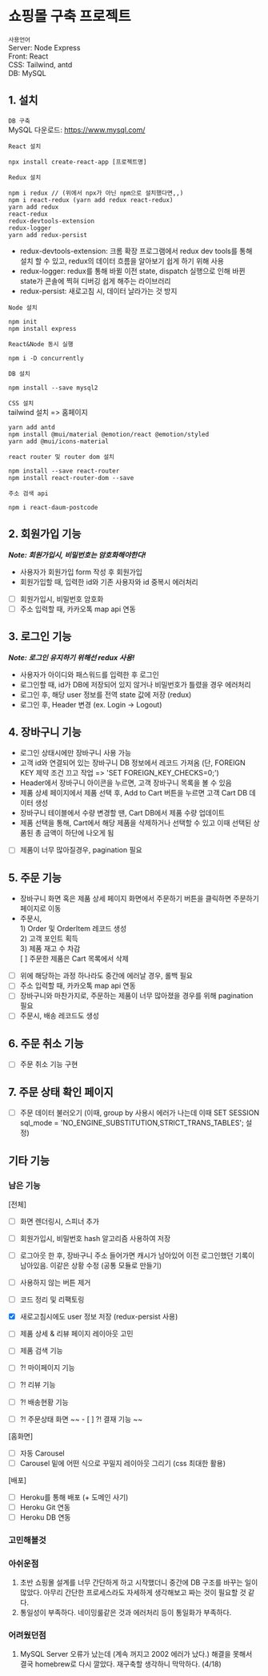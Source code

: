# 쇼핑몰 구축 프로젝트

`사용언어` <br>
Server: Node Express <br>
Front: React <br>
CSS: Tailwind, antd <br>
DB: MySQL <br>

## 1. 설치

`DB 구축`
<br> MySQL 다운로드: https://www.mysql.com/ 

`React 설치`
```
npx install create-react-app [프로젝트명]
```

`Redux 설치`
```
npm i redux // (위에서 npx가 아닌 npm으로 설치했다면,,)
npm i react-redux (yarn add redux react-redux)
yarn add redux 
react-redux 
redux-devtools-extension 
redux-logger 
yarn add redux-persist
```
* redux-devtools-extension: 크롬 확장 프로그램에서 redux dev tools를 통해 설치 할 수 있고, redux의 데이터 흐름을 알아보기 쉽게 하기 위해 사용
* redux-logger: redux를 통해 바뀔 이전 state, dispatch 실행으로 인해 바뀐 state가 콘솔에 찍혀 디버깅 쉽게 해주는 라이브러리
* redux-persist: 새로고침 시, 데이터 날라가는 것 방지

`Node 설치`
```
npm init
npm install express
```

`React&Node 동시 실행`
```
npm i -D concurrently
```

`DB 설치`
```
npm install --save mysql2
```

`CSS 설치`
<br> tailwind 설치 => 홈페이지
```
yarn add antd
npm install @mui/material @emotion/react @emotion/styled
yarn add @mui/icons-material
```

`react router 및 router dom 설치`
```
npm install --save react-router
npm install react-router-dom --save
```

`주소 검색 api`
```
npm i react-daum-postcode
```

## 2. 회원가입 기능 
**_Note: 회원가입시, 비밀번호는 암호화해야한다!_**
- 사용자가 회원가입 form 작성 후 회원가입
- 회원가입할 때, 입력한 id와 기존 사용자와 id 중복시 에러처리
- [ ] 회원가입시, 비밀번호 암호화
- [ ] 주소 입력할 때, 카카오톡 map api 연동

## 3. 로그인 기능
**_Note: 로그인 유지하기 위해선 redux 사용!_**
- 사용자가 아이디와 패스워드를 입력한 후 로그인
- 로그인할 때, id가 DB에 저장되어 있지 않거나 비밀번호가 틀렸을 경우 에러처리
- 로그인 후, 해당 user 정보를 전역 state 값에 저장 (redux)
- 로그인 후, Header 변경 (ex. Login → Logout)

## 4. 장바구니 기능
- 로그인 상태시에만 장바구니 사용 가능
- 고객 id와 연결되어 있는 장바구니 DB 정보에서 레코드 가져옴 (단, FOREIGN KEY 제약 조건 끄고 작업 => 'SET FOREIGN_KEY_CHECKS=0;')
- Header에서 장바구니 아이콘을 누르면, 고객 장바구니 목록을 볼 수 있음
- 제품 상세 페이지에서 제품 선택 후, Add to Cart 버튼을 누르면 고객 Cart DB 데이터 생성
- 장바구니 테이블에서 수량 변경할 땐, Cart DB에서 제품 수량 업데이트
- 제품 선택을 통해, Cart에서 해당 제품을 삭제하거나 선택할 수 있고 이때 선택된 상품된 총 금액이 하단에 나오게 됨
- [ ] 제품이 너무 많아질경우, pagination 필요

## 5. 주문 기능
- 장바구니 화면 혹은 제품 상세 페이지 화면에서 주문하기 버튼을 클릭하면 주문하기 페이지로 이동
- 주문시, 
<br>  1) Order 및 OrderItem 레코드 생성
<br>  2) 고객 포인트 획득 
<br>  3) 제품 재고 수 차감
<br>  [ ] 주문한 제품은 Cart 목록에서 삭제
- [ ] 위에 해당하는 과정 하나라도 중간에 에러날 경우, 롤백 필요 
- [ ] 주소 입력할 때, 카카오톡 map api 연동
- [ ] 장바구니와 마찬가지로, 주문하는 제품이 너무 많아졌을 경우를 위해 pagination 필요
- [ ] 주문시, 배송 레코드도 생성

## 6. 주문 취소 기능
- [ ] 주문 취소 기능 구현

## 7. 주문 상태 확인 페이지
- [ ] 주문 데이터 불러오기 (이때, group by 사용시 에러가 나는데 이때 SET SESSION sql_mode = 'NO_ENGINE_SUBSTITUTION,STRICT_TRANS_TABLES'; 설정)

## 기타 기능

### 남은 기능
[전체]
- [ ] 화면 렌더링시, 스피너 추가
- [ ] 회원가입시, 비밀번호 hash 알고리즘 사용하여 저장
- [ ] 로그아웃 한 후, 장바구니 주소 들어가면 캐시가 남아있어 이전 로그인했던 기록이 남아있음. 이같은 상황 수정 (공통 모듈로 만들기)
- [ ] 사용하지 않는 버튼 제거
- [ ] 코드 정리 및 리팩토링
- [x] 새로고침시에도 user 정보 저장 (redux-persist 사용)
- [ ] 제품 상세 & 리뷰 페이지 레이아웃 고민
- [ ] 제품 검색 기능 <br>

- [ ] ?! 마이페이지 기능
- [ ] ?! 리뷰 기능
- [ ] ?! 배송현황 기능
- [ ] ?! 주문상태 화면 
~~ - [ ] ?! 결재 기능 ~~

[홈화면]
- [ ] 자동 Carousel
- [ ] Carousel 밑에 어떤 식으로 꾸밀지 레이아웃 그리기 (css 최대한 활용)

[배포]
- [ ] Heroku를 통해 배포 (+ 도메인 사기)
- [ ] Heroku Git 연동
- [ ] Heroku DB 연동

### 고민해볼것

### 아쉬운점
1. 초반 쇼핑몰 설계를 너무 간단하게 하고 시작했더니 중간에 DB 구조를 바꾸는 일이 많았다. 아무리 간단한 프로세스라도 자세하게 생각해보고 짜는 것이 필요할 것 같다.
2. 통일성이 부족하다. 네이밍룰같은 것과 에러처리 등이 통일화가 부족하다.

### 어려웠던점
1. MySQL Server 오류가 났는데 (계속 꺼지고 2002 에러가 났다.) 해결을 못해서 결국 homebrew로 다시 깔았다. 재구축할 생각하니 막막하다. (4/18)

